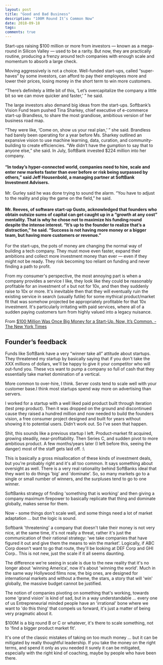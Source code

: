 ```yaml
---
layout: post
title: "Good and Bad Business"
description: "100M Round It’s Common Now"
date: 2018-09-18
tags: 
comments: true
---
```



Start-ups raising $100 million or more from investors — known as a mega-round in Silicon Valley — used to be a rarity. But now, they are practically routine, producing a frenzy around tech companies with enough scale and momentum to absorb a large check.


Moving aggressively is not a choice. Well-funded start-ups, called “super-haves” by some investors, can afford to pay their employees more and lower their prices, losing money in the short term to win more customers.

“There’s definitely a little bit of this, ‘Let’s overcapitalize the company a little bit so we can move quicker and faster,’ ” he said.

The large investors also demand big ideas from the start-ups. Softbank’s Vision Fund team pushed Tina Sharkey, chief executive of e-commerce start-up Brandless, to share the most grandiose, ambitious version of her business road map.

“They were like, ‘Come on, show us your real plan,’ ” she said. Brandless had barely been operating for a year before Ms. Sharkey outlined an expansive vision to use machine learning, data, curation, and community-building to create efficiencies. “We didn’t have the gumption to say that to anyone else,” she said. In July, SoftBank invested $224 million into her company.

#### “In today’s hyper-connected world, companies need to hire, scale and enter new markets faster than ever before or risk being surpassed by others,” said Jeff Housenbold, a managing partner at SoftBank Investment Advisers.

Mr. Gurley said he was done trying to sound the alarm. “You have to adjust to the reality and play the game on the field,” he said.

#### Mr. Reeves, of software start-up Gusto, acknowledged that founders who obtain outsize sums of capital can get caught up in a “growth at any cost” mentality. That is why he chose not to maximize his funding round despite the intense interest. “It’s up to the founder to realize that’s a distraction,” he said. “Success is not having more money or a bigger team, but having more customers or revenue.”

For the start-ups, the pots of money are changing the normal way of building a tech company. They must move even faster, expand their ambitions and collect more investment money than ever — even if they might not be ready. They risk becoming too reliant on funding and never finding a path to profit.


From my consumer's perspective, the most annoying part is when a company provides a service I like, they look like they could be reasonably profitable for an investment of x but not for 10x, and then they suddenly raise to 10x or more. It's inevitable then that they will eventually ruin the existing service in search (usually futile) for some mythical product/market fit that was somehow projected be appropriately profitable for that 10x investment.
It's particularly irritating with paid services, where all of a sudden 
paying customers turn from highly valued into a legacy nuisance.

From [$100 Million Was Once Big Money for a Start-Up. Now, It’s Common. - The New York Times](https://www.nytimes.com/2018/08/14/technology/venture-capital-mega-round.html)

## Founder’s feedback

Funds like SoftBank have a very “winner take all” attitude about startups. They threatened my startup by basically saying that if you don't take the XXX millions of dollars, we'll be happy to give it your competitor who will out-fund you. These vcs want to pump a company so full of cash that they essentially take market domination of a vertical.

More common to over-hire, I think. Server costs tend to scale well with your customer base.I think most startups spend way more on advertising than servers.

I worked for a startup with a well liked paid product built through iteration (test prep product). Then it was dropped on the ground and discontinued cause they raised a hundred million and now needed to build the founders vision, a free consumer project designed and built for years without showing it to potential users. Didn’t work out. So I’ve seen that happen.

Shit, this sounds like a previous startup I left. Product-market fit acquired, growing steadily, near-profitability. Then Series C, and sudden pivot to more ambitious product. A few months/years later (I left before this, seeing the danger) most of the staff gets laid off. :\

This is basically a gross misallocation of these kinds of investment deals, but you're probably right and it's all too common. It says something about oversight as well.
There is a very real rationality behind SoftBanks ideal that they want to do things 'big' and 'dominate'. So, so many markets go to a single or small number of winners, and the surpluses tend to go to one winner.

SoftBanks strategy of finding 'something that is working' and then giving a company maximum firepower to basically replicate that thing and dominate globally, makes sense for them.

Now - some things don't scale well, and some things need a lot of market adaptation ... but the logic is sound.

Softbank 'threatening' a company that doesn't take their money is not very nice, at the same time, it's not really a threat, rather it's just the communication of their rational strategy: 'we take companies that have figured it out and give them the means to win the market'. Logically, if ABC Corp doesn't want to go that route, they'll be looking at DEF Corp and GHI Corp.. This is not new, just the scale if it all seems daunting.

The difference we're seeing in scale is due to the new reality that it's no longer about 'winning America', now it's about 'winning the world'. Much in the same way Hollywood films now, the big ones, are designed for international markets and without a theme, the stars, a story that will 'win' globally, the massive budget cannot be justified.

The notion of companies pivoting on something that's working, towards some 'grand vision' is kind of sad, but in a way understandable ... every one of us Entrepreneurial minded people have an 'irrational' bone where we want to 'do this thing' that compels us forward, it's just a matter of being very pragmatic about it.

$100M is a big round B or C or whatever, it's there to scale something, not to 'find a bigger product market fit'.

It's one of the classic mistakes of taking on too much money ... but it can be mitigated by really thoughtful leadership. If you take the money on the right terms, and spend it only as you needed it surely it can be mitigated, especially with the right kind of coaching, maybe by people who have been there.

